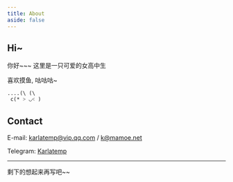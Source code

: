 ```yaml
---
title: About
aside: false
---
```



## Hi~

你好~~~ 这里是一只可爱的女高中生

喜欢摸鱼, 咕咕咕~

```
....(\ (\
 c(* ˃ ◡˂ )
```

## Contact

E-mail: <karlatemp@vip.qq.com> / <k@mamoe.net>

Telegram: [Karlatemp](https://t.me/Karlatemp)

---------

剩下的想起来再写吧~~

